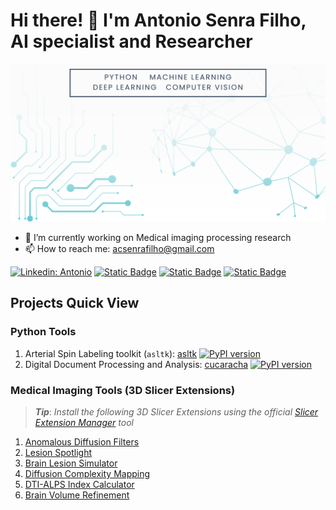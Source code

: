 # Hi there! 👋 I'm Antonio Senra Filho, AI specialist and Researcher

![Banner Image](image/github-profile-image.png)

- 🔭 I’m currently working on Medical imaging processing research
- 📫 How to reach me: acsenrafilho@gmail.com

[![Linkedin: Antonio](https://img.shields.io/badge/-LinkedIn-blue?style=flat&logo=Linkedin&logoColor=white&link=https://www.linkedin.com/in/acsenrafilho/)](https://www.linkedin.com/in/acsenrafilho/)
[![Static Badge](https://img.shields.io/badge/Research_Gate-light_green?style=flat&link=https://www.researchgate.net/profile/Antonio-Carlos-Senra-Filho)](https://www.researchgate.net/profile/Antonio-Carlos-Senra-Filho)
[![Static Badge](https://img.shields.io/badge/ORCiD-profile-dark_green?style=flat&link=https://orcid.org/0000-0002-9689-6053)](https://orcid.org/0000-0002-9689-6053)
[![Static Badge](https://img.shields.io/badge/Linktr.ee-profile-dark_green?style=flat&link=https://linktr.ee/acsenrafilho)](https://linktr.ee/acsenrafilho)


## Projects Quick View 

### Python Tools 

1. Arterial Spin Labeling toolkit (`asltk`): [asltk](https://asltk.readthedocs.io/en/main/)  [![PyPI version](https://badge.fury.io/py/asltk.svg)](https://badge.fury.io/py/asltk)
2. Digital Document Processing and Analysis: [cucaracha](https://cucaracha.readthedocs.io/en/latest/) [![PyPI version](https://badge.fury.io/py/cucaracha.svg)](https://badge.fury.io/py/cucaracha)

### Medical Imaging Tools (3D Slicer Extensions)

> **_Tip_**: _Install the following 3D Slicer Extensions using the official [Slicer Extension Manager](https://extensions.slicer.org/) tool_

1. [Anomalous Diffusion Filters](https://github.com/CSIM-Toolkits/AnomalousFiltersExtension/)
2. [Lesion Spotlight](https://github.com/CSIM-Toolkits/Slicer-LesionSpotlightExtension)
3. [Brain Lesion Simulator](https://github.com/CSIM-Toolkits/Slicer-LesionSimulatorExtension)
5. [Diffusion Complexity Mapping](https://github.com/CSIM-Toolkits/SlicerDiffusionComplexityMap)
6. [DTI-ALPS Index Calculator](https://github.com/LOAMRI/Slicer-DTI-ALPS)
7. [Brain Volume Refinement](https://github.com/CSIM-Toolkits/SlicerBrainVolumeRefinement)



